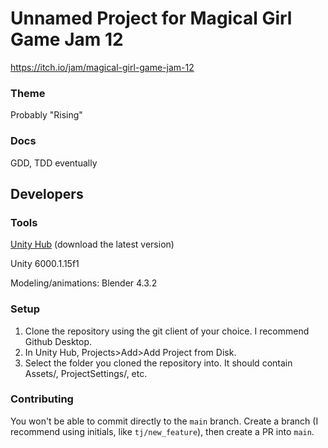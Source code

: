 # Unnamed Project for Magical Girl Game Jam 12

https://itch.io/jam/magical-girl-game-jam-12

### Theme
Probably "Rising"

### Docs
GDD, TDD eventually

## Developers

### Tools
[Unity Hub](https://unity.com/download) (download the latest version)

Unity 6000.1.15f1

Modeling/animations: Blender 4.3.2

### Setup
1. Clone the repository using the git client of your choice. I recommend Github Desktop.
2. In Unity Hub, Projects>Add>Add Project from Disk.
3. Select the folder you cloned the repository into. It should contain Assets/, ProjectSettings/, etc.

### Contributing
You won't be able to commit directly to the `main` branch. Create a branch (I recommend using initials, like `tj/new_feature`), then create a PR into `main`.
